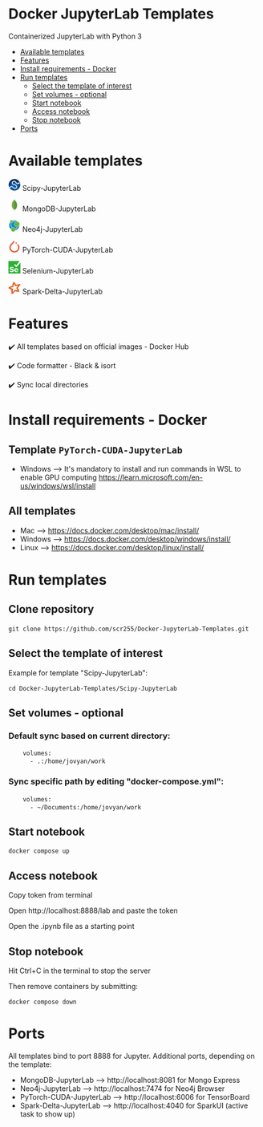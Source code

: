 # Docker JupyterLab Templates
Containerized JupyterLab with Python 3
- [Available templates](#available-templates)
- [Features](#features)
- [Install requirements - Docker](#install-requirements---docker)
- [Run templates](#run-templates)
  * [Select the template of interest](#select-the-template-of-interest)
  * [Set volumes - optional](#set-volumes---optional)
  * [Start notebook](#start-notebook)
  * [Access notebook](#access-notebook)
  * [Stop notebook](#stop-notebook)
- [Ports](#ports)
# Available templates
<img src="docs/scipy-icon.svg" alt="drawing" width="24"/> Scipy-JupyterLab

<img src="docs/mongodb-icon.svg" alt="drawing" width="24"/> MongoDB-JupyterLab

<img src="docs/neo4j-icon.svg" alt="drawing" width="24"/> Neo4j-JupyterLab

<img src="docs/pytorch-icon.svg" alt="drawing" width="24"/> PyTorch-CUDA-JupyterLab

<img src="docs/selenium-icon.svg" alt="drawing" width="24"/> Selenium-JupyterLab

<img src="docs/apache_spark-icon.svg" alt="drawing" width="24"/> Spark-Delta-JupyterLab
# Features
:heavy_check_mark: All templates based on official images - Docker Hub

:heavy_check_mark: Code formatter - Black & isort

:heavy_check_mark: Sync local directories
# Install requirements - Docker
## Template `PyTorch-CUDA-JupyterLab`
- Windows --> It's mandatory to install and run commands in WSL to enable GPU computing https://learn.microsoft.com/en-us/windows/wsl/install
## All templates
- Mac --> https://docs.docker.com/desktop/mac/install/
- Windows --> https://docs.docker.com/desktop/windows/install/
- Linux --> https://docs.docker.com/desktop/linux/install/
# Run templates
## Clone repository
```
git clone https://github.com/scr255/Docker-JupyterLab-Templates.git
```
## Select the template of interest
Example for template "Scipy-JupyterLab":
```
cd Docker-JupyterLab-Templates/Scipy-JupyterLab
```
## Set volumes - optional
### Default sync based on current directory:
```
    volumes:
      - .:/home/jovyan/work
```
### Sync specific path by editing "docker-compose.yml":
```
    volumes:
      - ~/Documents:/home/jovyan/work
```
## Start notebook
```
docker compose up
```
## Access notebook
Copy token from terminal

Open http://localhost:8888/lab and paste the token

Open the .ipynb file as a starting point
## Stop notebook
Hit Ctrl+C in the terminal to stop the server

Then remove containers by submitting:
```
docker compose down
```
# Ports
All templates bind to port 8888 for Jupyter. Additional ports, depending on the template:
- MongoDB-JupyterLab --> http://localhost:8081 for Mongo Express
- Neo4j-JupyterLab --> http://localhost:7474 for Neo4j Browser
- PyTorch-CUDA-JupyterLab --> http://localhost:6006 for TensorBoard
- Spark-Delta-JupyterLab --> http://localhost:4040 for SparkUI (active task to show up)
